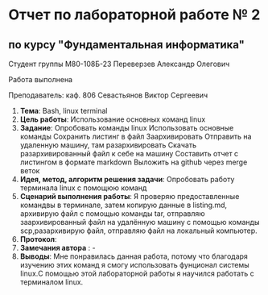 # Отчет по лабораторной работе № 2
## по курсу "Фундаментальная информатика"

Студент группы М80-108Б-23 Переверзев Александр Олегович

Работа выполнена 

Преподаватель: каф. 806 Севастьянов Виктор Сергеевич

1. **Тема**: Bash, linux terminal
2. **Цель работы**: Использование основных команд linux
3. **Задание**:
Опробовать команды linux
Использовать основные команды
Сохранить листинг в файл
Заархивировать
Отправить на удаленную машину, там разархивировать
Скачать разархивированный файл к себе на машину
Составить отчет с листингом в формате markdown
Выложить на github через merge веток
4. **Идея, метод, алгоритм решения задачи**: Опробовать работу терминала linux с помощюю команд
5. **Сценарий выполнения работы**: Я проверяю предоставленные командвы в терминале, затем копирую данные в listing.md, архивирую файл с помощью команды tar, отправляю заархивированный файл на удалённую машину с помощью команды scp,разархивирую файл, отправляю файл на локальный компьютер.
6. **Протокол**: 
7. **Замечания автора** : -
8. **Выводы**: Мне понравилась данная работа, потому что благодаря изучению этих команд я смогу использовать фунционал системы linux.С помощью этой лабораторной работы я научился работать с терминалом linux. 